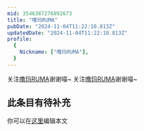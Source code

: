 ```yaml
---
mid: 3546387276892673
title: "噜玛RUMA"
pubDate: "2024-11-04T11:22:10.813Z"
updatedDate: "2024-11-04T11:22:10.813Z"
profile:
  {
    Nickname: ["噜玛RUMA"],
  }
---
```


关注[噜玛RUMA](https://space.bilibili.com/3546387276892673)谢谢喵~ 关注[噜玛RUMA](https://space.bilibili.com/3546387276892673)谢谢喵~

## 此条目有待补充
你可以在[这里](https://github.com/Yuhanawa/VTuber.ICU-Content/edit/master/v/噜玛RUMA/index.md)编辑本文
